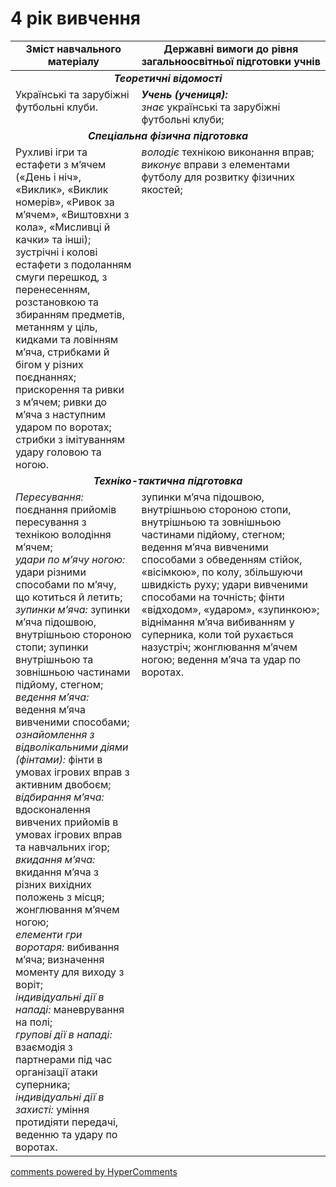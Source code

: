 <div id="hypercomments_widget" class="js-hypercomments-widget invisible"></div>

# 4 рік вивчення

<table>
  <tr>
    <td width="40%" align="center"><b>Зміст навчального матеріалу</b></td>
    <td width="60%" align="center"><b>Державні вимоги до рівня загальноосвітньої підготовки учнів</b></td>
  </tr>
<tbody>
  <tr>
    <td align="center" colspan="2" width="40%" style="vertical-align:top !important;">
    <b><i>Теоретичні відомості</i></b>
    </td>
  </tr>
  <tr>
    <td width="40%" style="vertical-align:top !important;">
    Українські та зарубіжні футбольні клуби.
    </td>
    <td width="60%" style="vertical-align:top !important;">
	   <i><b>Учень (учениця):</b></i><br>
	   <i>знає</i> українські та зарубіжні футбольні клуби;<br>
	  </td>
  </tr>
  <tr>
    <td align="center" colspan="2" width="40%" style="vertical-align:top !important;">
    <b><i>Спеціальна фізична підготовка</i></b>
    </td>
  </tr>
  <tr>
    <td width="40%" style="vertical-align:top !important;">
    Рухливі ігри та естафети з м’ячем («День і ніч», «Виклик», «Виклик номерів», «Ривок за м’ячем», «Виштовхни з кола», «Мисливці й качки» та інші); зустрічні і колові естафети з подоланням смуги перешкод, з перенесенням, розстановкою та збиранням предметів, метанням у ціль, кидками та ловінням м’яча, стрибками й бігом у різних поєднаннях; прискорення та ривки з м’ячем; ривки до м’яча з наступним ударом по воротах; стрибки з імітуванням удару головою та ногою.
    </td>
    <td width="60%" style="vertical-align:top !important;">
     <i>володіє</i> технікою виконання вправ;<br>
     <i>виконує</i> вправи з елементами футболу для розвитку фізичних якостей;
    </td>
  </tr>
  <tr>
    <td align="center" colspan="2" width="40%" style="vertical-align:top !important;">
    <b><i>Техніко-тактична підготовка</i></b>
    </td>
  </tr>
  <tr>
    <td width="40%" style="vertical-align:top !important;">
    <i>Пересування:</i> поєднання прийомів пересування з технікою володіння м’ячем;<br>
    <i>удари по м’ячу ногою:</i> удари різними способами по м’ячу, що котиться й летить;<br>
    <i>зупинки м’яча:</i> зупинки м’яча підошвою, внутрішньою стороною стопи; зупинки внутрішньою та зовнішньою частинами підйому, стегном;<br>
    <i>ведення м’яча:</i> ведення м’яча вивченими способами;<br>
    <i>ознайомлення з відволікальними діями (фінтами):</i> фінти в умовах ігрових вправ з активним двобоєм;<br>
    <i>відбирання м’яча:</i> вдосконалення вивчених прийомів в умовах ігрових вправ та навчальних ігор;<br>
    <i>вкидання м’яча:</i> вкидання м’яча з різних вихідних положень з місця; жонглювання м’ячем ногою;<br>
    <i>елементи гри воротаря:</i> вибивання м’яча; визначення моменту для виходу з воріт;<br>
    <i>індивідуальні дії в нападі:</i> маневрування на полі;<br>
    <i>групові дії в нападі:</i> взаємодія з партнерами під час організації атаки  суперника;<br>
    <i>індивідуальні дії в захисті:</i> уміння протидіяти передачі, веденню та удару по воротах.<br>
    </td>
    <td width="60%" style="vertical-align:top !important;">
    зупинки м’яча підошвою, внутрішньою стороною стопи, внутрішньою та зовнішньою частинами підйому, стегном; ведення м’яча вивченими способами з обведенням стійок, «вісімкою», по колу, збільшуючи швидкість руху; удари вивченими способами на точність; фінти «відходом», «ударом», «зупинкою»; віднімання м’яча вибиванням у суперника, коли той рухається назустріч; жонглювання м’ячем ногою; ведення м’яча та удар по воротах.
    </td>
  </tr>
</tbody>
</table>

<div class="js-hypercomments-container">
<a href="http://hypercomments.com" class="hc-link" title="comments widget">comments powered by HyperComments</a>
</div>